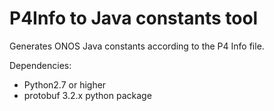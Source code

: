 P4Info to Java constants tool
====

Generates ONOS Java constants according to the P4 Info file.

Dependencies:
 - Python2.7 or higher
 - protobuf 3.2.x python package
